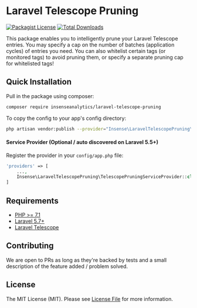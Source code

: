 # Laravel Telescope Pruning

[![Packagist License](https://poser.pugx.org/insenseanalytics/laravel-telescope-pruning/license.png)](http://choosealicense.com/licenses/mit/)
[![Total Downloads](https://poser.pugx.org/insenseanalytics/laravel-telescope-pruning/d/total.png)](https://packagist.org/packages/insenseanalytics/laravel-telescope-pruning)

This package enables you to intelligently prune your Laravel Telescope entries. You may specify a cap on the number of batches (application cycles) of entries you need. You can also whitelist certain tags (or monitored tags) to avoid pruning them, or specify a separate pruning cap for whitelisted tags!

## Quick Installation
Pull in the package using composer:

```bash
composer require insenseanalytics/laravel-telescope-pruning
```

To copy the config to your app's config directory:

```bash
php artisan vendor:publish --provider="Insense\LaravelTelescopePruning\TelescopePruningServiceProvider"
```

#### Service Provider (Optional / auto discovered on Laravel 5.5+)
Register the provider in your `config/app.php` file:
```php
'providers' => [
    ...,
    Insense\LaravelTelescopePruning\TelescopePruningServiceProvider::class,
]
```

## Requirements
- [PHP >= 7.1](http://php.net/)
- [Laravel 5.7+](https://github.com/laravel/framework)
- [Laravel Telescope](https://github.com/laravel/telescope)

## Contributing
We are open to PRs as long as they're backed by tests and a small description of the feature added / problem solved.

## License

The MIT License (MIT). Please see [License File](https://github.com/insenseanalytics/laravel-telescope-pruning/blob/master/LICENSE.txt) for more information.
